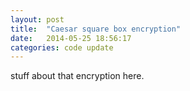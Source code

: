 ```yaml
---
layout: post
title:  "Caesar square box encryption"
date:   2014-05-25 18:56:17
categories: code update
---
```


stuff about that encryption here.
